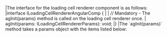 <framework-specific-section frameworks="angular">
|The interface for the loading cell renderer component is as follows:
</framework-specific-section>

<framework-specific-section frameworks="angular">
<snippet transform={false} language="ts">
|interface ILoadingCellRendererAngularComp {
|
|    // Mandatory - The agInit(params) method is called on the loading cell renderer once.
|    agInit(params: ILoadingCellRendererParams): void;
|}
</snippet>
</framework-specific-section>

<framework-specific-section frameworks="angular">
|The `agInit(params)` method takes a params object with the items listed below:
</framework-specific-section>


